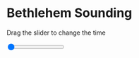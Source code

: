 <h1>Bethlehem Sounding</h1>
<p>Drag the slider to change the time</p>

<div class="slidecontainer">
<input oninput='setImage(this)' class="slider" type="range" min="0" max="7" value="0" step="1" />
<img id='img'/>
</div>

<script>
var img = document.getElementById('img');
var img_array = ['/assets/images/skwt/skd_bet_wrfout_d01_2020-08-02_12:00:00.png',
'/assets/images/skwt/skd_bet_wrfout_d01_2020-08-02_18:00:00.png',
'/assets/images/skwt/skd_bet_wrfout_d01_2020-08-03_00:00:00.png',
'/assets/images/skwt/skd_bet_wrfout_d01_2020-08-03_06:00:00.png',
'/assets/images/skwt/skd_bet_wrfout_d01_2020-08-03_12:00:00.png',
'/assets/images/skwt/skd_bet_wrfout_d01_2020-08-03_18:00:00.png',
'/assets/images/skwt/skd_bet_wrfout_d01_2020-08-04_00:00:00.png',];
function setImage(obj)
{
        var value = obj.value;
        img.src = img_array[value];

}
</script>
